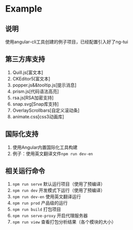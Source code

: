 # Example

## 说明
使用angular-cli工具创建的例子项目，已经配置引入好了ng-tui

## 第三方库支持
1. Quill.js[富文本]
2. CKEditor5[富文本]
3. popper.js&&tooltip.js[提示消息]
4. prism.js[代码语法高亮]
5. rsa.js[RSA加密支持]
6. snap.svg[Snap库支持]
7. OverlayScrollbars[自定义滚动条]
8. animate.css[css3动画库]

## 国际化支持
1. 使用Angular内置国际化工具构建
2. 例子：使用英文翻译文件`npm run dev-en`

## 相关运行命令
1. `npm run serve` 默认运行项目（使用了预编译）
2. `npm run dev` 开发模式下运行（使用了预编译）
3. `npm run dev-en` 使用英文翻译运行
4. `npm run prod` 产品级的运行
5. `npm run build` 打包项目
6. `npm run serve-proxy` 开启代理服务器
7. `npm run view` 查看打包分析结果（各个模块的大小）